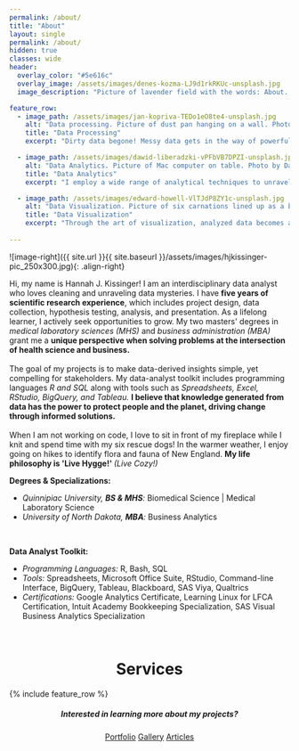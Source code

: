 ```yaml
---
permalink: /about/
title: "About"
layout: single
permalink: /about/
hidden: true
classes: wide
header:
  overlay_color: "#5e616c"
  overlay_image: /assets/images/denes-kozma-LJ9d1rkRKUc-unsplash.jpg
  image_description: "Picture of lavender field with the words: About. Photo by Denes Kozma on Unsplash" 

feature_row:
  - image_path: /assets/images/jan-kopriva-TEDo1eO8te4-unsplash.jpg
    alt: "Data processing. Picture of dust pan hanging on a wall. Photo by Jan Kopriva on Unsplash."
    title: "Data Processing"
    excerpt: "Dirty data begone! Messy data gets in the way of powerful insights. To prep for analysis, I clean data using **R, SQL, Spreadsheets, and Excel**."

  - image_path: /assets/images/dawid-liberadzki-vPFbVB7DPZI-unsplash.jpg
    alt: "Data Analytics. Picture of Mac computer on table. Photo by Dawid Liberadzki on Unsplash."
    title: "Data Analytics"
    excerpt: "I employ a wide range of analytical techniques to unravel data mysteries. These hidden patterns, problems, and solutions are revealed through **statistical, time-series, and regression analyses**. "

  - image_path: /assets/images/edward-howell-VlTJdP8ZY1c-unsplash.jpg
    alt: "Data Visualization. Picture of six carnations lined up as a bar graph. Photo by Edward Howell on Unsplash."
    title: "Data Visualization"
    excerpt: "Through the art of visualization, analyzed data becomes actionable knowledge for stakeholders. I produce visualizations using **R, Spreadsheets, Excel, and Tableau**."
 
---
```



![image-right]({{ site.url }}{{ site.baseurl }}/assets/images/hjkissinger-pic_250x300.jpg){: .align-right}

<p>Hi, my name is Hannah J. Kissinger!  I am an interdisciplinary data analyst who loves cleaning and unraveling data mysteries. I have <strong>five years of scientific research experience</strong>, which includes project design, data collection, hypothesis testing, analysis, and presentation. As a lifelong learner, I actively seek opportunities to grow. My two masters' degrees in <em>medical laboratory sciences (MHS)</em> and <em>business administration (MBA)</em> grant me a <strong>unique perspective when solving problems at the intersection of health science and business.</strong>
<br><br>
The goal of my projects is to make data-derived insights simple, yet compelling for stakeholders. My data-analyst toolkit includes programming languages <em>R and SQL</em> along with tools such as <em>Spreadsheets, Excel, RStudio, BigQuery, and Tableau.</em> <strong>I believe that knowledge generated from data has the power to protect people and the planet, driving change through informed solutions.</strong>
<br><br>
When I am not working on code, I love to sit in front of my fireplace while I knit and spend time with my six rescue dogs! In the warmer weather, I enjoy going on hikes to identify flora and fauna of New England. <strong>My life philosophy is 'Live Hygge!' </strong><em>(Live Cozy!)</em>

<p><strong>Degrees & Specializations:</strong></p>
<ul>
  <li><em>Quinnipiac University, <strong>BS & MHS</strong>:</em> Biomedical Science | Medical Laboratory Science</li>
  <li><em>University of North Dakota, <strong>MBA</strong>:</em> Business Analytics</li>
</ul><br>
<p><strong>Data Analyst Toolkit:</strong></p>
<ul>
  <li><em>Programming Languages:</em> R, Bash, SQL</li>
  <li><em>Tools:</em> Spreadsheets, Microsoft Office Suite, RStudio, Command-line Interface, BigQuery, Tableau, Blackboard, SAS Viya, Qualtrics</li>
  <li><em>Certifications:</em> Google Analytics Certificate, Learning Linux for LFCA Certification, Intuit Academy Bookkeeping Specialization, SAS Visual Business Analytics Specialization</li>
</ul>
<p><br></p>

<h1 style="text-align: center;">Services</h1>
{% include feature_row %}

<h5 style="text-align: center;">Interested in learning more about my projects?</h5>
<center><a href="https://hjkissinger.github.io/portfolio/" class="btn btn--inverse .btn--x-large">Portfolio</a>
<a href="https://hjkissinger.github.io/gallery/" class="btn btn--inverse .btn--x-large" >Gallery</a>
<a href="https://hjkissinger.github.io/articles" class="btn btn--inverse .btn--x-large">Articles</a></center>


